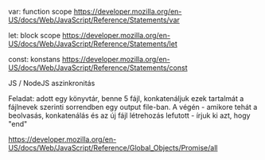 var: function scope
https://developer.mozilla.org/en-US/docs/Web/JavaScript/Reference/Statements/var

let: block scope
https://developer.mozilla.org/en-US/docs/Web/JavaScript/Reference/Statements/let

const: konstans
https://developer.mozilla.org/en-US/docs/Web/JavaScript/Reference/Statements/const

JS / NodeJS aszinkronitás

Feladat: adott egy könyvtár, benne 5 fájl, konkatenáljuk ezek tartalmát a fájlnevek szerinti sorrendben egy output file-ban. A végén - amikore tehát a beolvasás, konkatenálás és az új fájl létrehozás lefutott - írjuk ki azt, hogy "end"

https://developer.mozilla.org/en-US/docs/Web/JavaScript/Reference/Global_Objects/Promise/all 